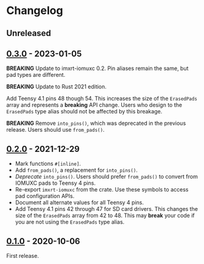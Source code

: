 # Changelog

## Unreleased

## [0.3.0] - 2023-01-05

**BREAKING** Update to imxrt-iomuxc 0.2. Pin aliases remain the same, but pad
types are different.

**BREAKING** Update to Rust 2021 edition.

Add Teensy 4.1 pins 48 though 54. This increases the size of the `ErasedPads`
array and represents a **breaking** API change. Users who design to the
`ErasedPads` type alias should not be affected by this breakage.

**BREAKING** Remove `into_pins()`, which was deprecated in the previous
release. Users should use `from_pads()`.

## [0.2.0] - 2021-12-29

- Mark functions `#[inline]`.
- Add `from_pads()`, a replacement for `into_pins()`.
- *Deprecate* `into_pins()`. Users should prefer `from_pads()` to convert
  from IOMUXC pads to Teensy 4 pins.
- Re-export `imxrt-iomuxc` from the crate. Use these symbols to access pad
  configuration APIs.
- Document all alternate values for all Teensy 4 pins.
- Add Teensy 4.1 pins 42 through 47 for SD card drivers. This changes the size
  of the `ErasedPads` array from 42 to 48. This may **break** your code if you
  are not using the `ErasedPads` type alias.

## [0.1.0] - 2020-10-06

First release.

[0.3.0]: https://github.com/mciantyre/teensy4-rs/compare/teensy4-pins-0.2.0...teensy4-pins-0.3.0
[0.2.0]: https://github.com/mciantyre/teensy4-rs/compare/teensy4-pins-0.1.0...teensy4-pins-0.2.0
[0.1.0]: https://github.com/mciantyre/teensy4-rs/releases/tag/teensy4-pins-0.1.0
